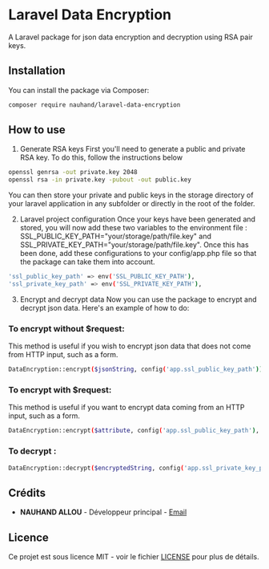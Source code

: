 # Laravel Data Encryption

A Laravel package for json data encryption and decryption using RSA pair keys.

## Installation

You can install the package via Composer:

```bash
composer require nauhand/laravel-data-encryption
```
## How to use

1. Generate RSA keys
First you'll need to generate a public and private RSA key. To do this, follow the instructions below

```bash
openssl genrsa -out private.key 2048
openssl rsa -in private.key -pubout -out public.key
```
You can then store your private and public keys in the storage directory of your laravel application in any subfolder or directly in the root of the folder.

2. Laravel project configuration
Once your keys have been generated and stored, you will now add these two variables to the environment file : SSL_PUBLIC_KEY_PATH="your/storage/path/file.key" and SSL_PRIVATE_KEY_PATH="your/storage/path/file.key". Once this has been done, add these configurations to your config/app.php file so that the package can take them into account.

```bash
'ssl_public_key_path' => env('SSL_PUBLIC_KEY_PATH'),
'ssl_private_key_path' => env('SSL_PRIVATE_KEY_PATH'),
```

3. Encrypt and decrypt data
Now you can use the package to encrypt and decrypt json data. Here's an example of how to do:

### To encrypt without $request: 

This method is useful if you wish to encrypt json data that does not come from HTTP input, such as a form.

```bash
DataEncryption::encrypt($jsonString, config('app.ssl_public_key_path'));
```

### To encrypt with $request: 

This method is useful if you want to encrypt data coming from an HTTP input, such as a form.

```bash
DataEncryption::encrypt($attribute, config('app.ssl_public_key_path'), $request);
```

### To decrypt : 

```bash
DataEncryption::decrypt($encryptedString, config('app.ssl_private_key_path'));
```
## Crédits

- **NAUHAND ALLOU** - Développeur principal - [Email](mailto:olivier.nauhand@gmail.com)

## Licence

Ce projet est sous licence MIT - voir le fichier [LICENSE](LICENSE) pour plus de détails.
